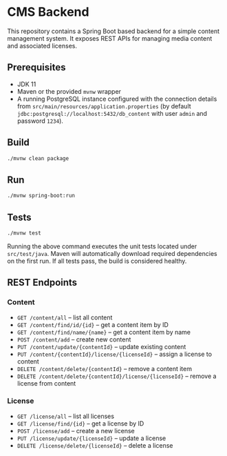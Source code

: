 # CMS Backend

This repository contains a Spring Boot based backend for a simple content management system. It exposes REST APIs for managing media content and associated licenses.

## Prerequisites

- JDK 11
- Maven or the provided `mvnw` wrapper
- A running PostgreSQL instance configured with the connection details from `src/main/resources/application.properties` (by default `jdbc:postgresql://localhost:5432/db_content` with user `admin` and password `1234`).

## Build

```bash
./mvnw clean package
```

## Run

```bash
./mvnw spring-boot:run
```

## Tests

```bash
./mvnw test
```

Running the above command executes the unit tests located under
`src/test/java`. Maven will automatically download required dependencies on
the first run. If all tests pass, the build is considered healthy.

## REST Endpoints

### Content
- `GET /content/all` – list all content
- `GET /content/find/id/{id}` – get a content item by ID
- `GET /content/find/name/{name}` – get a content item by name
- `POST /content/add` – create new content
- `PUT /content/update/{contentId}` – update existing content
- `PUT /content/{contentId}/license/{licenseId}` – assign a license to content
- `DELETE /content/delete/{contentId}` – remove a content item
- `DELETE /content/delete/{contentId}/license/{licenseId}` – remove a license from content

### License
- `GET /license/all` – list all licenses
- `GET /license/find/{id}` – get a license by ID
- `POST /license/add` – create a new license
- `PUT /license/update/{licenseId}` – update a license
- `DELETE /license/delete/{licenseId}` – delete a license

